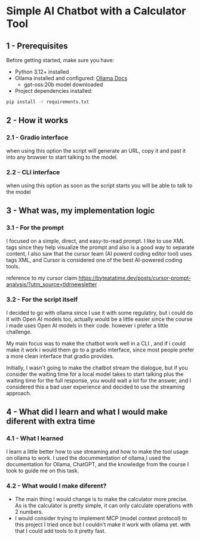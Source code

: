 # Simple AI Chatbot with a Calculator Tool

## 1 - Prerequisites

Before getting started, make sure you have:  
- Python 3.12+ installed  
- Ollama installed and configured: [Ollama Docs](https://github.com/ollama/ollama)
  - gpt-oss:20b model downloaded
- Project dependencies installed:  

```bash
pip install -r requirements.txt
```

## 2 - How it works

### 2.1 - Gradio interface
when using this option the script will generate an URL, copy it and past it into
any browser to start talking to the model.

### 2.2 - CLI interface
when using this option as soon as the script starts you will be able to talk to
the model

## 3 - What was, my implementation logic

### 3.1 - For the prompt

I focused on a simple, direct, and easy-to-read prompt. I like to use XML tags
since they help visualize the prompt and also is a good way to separate content,
I also saw that the cursor team (AI powerd coding editor tool) uses tags XML, 
and Cursor is considered one of the best AI-powered coding tools.

reference to my cursor claim
https://byteatatime.dev/posts/cursor-prompt-analysis/?utm_source=tldrnewsletter

### 3.2 - For the script itself

I decided to go with ollama since I use it with some regulatiry, but i could do it
with Open AI models too, actually would be a little easier since the course i made
uses Open AI models in their code. however i prefer a little challenge.

My main focus was to make the chatbot work well in a CLI , and if i could
make it work i would them go to a gradio interface, since most people prefer a
more clean interface that gradio provides.

Initially, I wasn't going to make the chatbot stream the dialogue, but if you 
consider the waiting time for a local model takes to start talking plus the 
waiting time for the full response, you would wait a lot for the answer, and I 
considered this a bad user experience and decided to use the streaming approach.

## 4 - What did I learn and what I would make diferent with extra time

### 4.1 - What I learned

I learn a little better how to use streaming and how to make the tool usage on ollama 
to work. I used the docummentation of ollama,I used the documentation for Ollama,
ChatGPT, and the knowledge from the course I took to guide me on this task.

### 4.2 - What would I make diferent?

* The main thing I would change is to make the calculator more precise. As is 
the calculator is pretty simple, it can only calculate operations with 2 numbers.
* I would consider trying to implement MCP (model context protocol) to this project
I tried once but I couldn't make it work with ollama yet. with that I could add
tools to it pretty fast.
